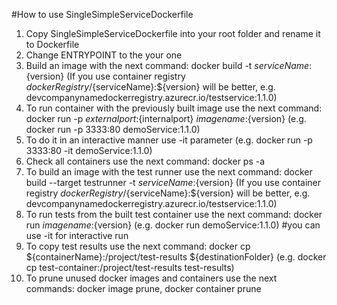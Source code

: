#How to use SingleSimpleServiceDockerfile

1) Copy SingleSimpleServiceDockerfile into your root folder and rename it to Dockerfile
2) Change ENTRYPOINT to the your one
3) Build an image with the next command: docker build -t ${serviceName}:${version} (If you use container registry ${dockerRegistry}/${serviceName}:${version} will be better, 
   e.g. devcompanynamedockerregistry.azurecr.io/testservice:1.1.0)
4) To run container with the previously built image use the next command: docker run -p ${externalport}:${internalport} ${imagename}:${version} (e.g. docker run -p 3333:80 demoService:1.1.0)
5) To do it in an interactive manner use -it parameter (e.g. docker run -p 3333:80 -it demoService:1.1.0)
6) Check all containers use the next command: docker ps -a
7) To build an image with the test runner use the next command: docker build --target testrunner -t ${serviceName}:${version} (If you use container registry ${dockerRegistry}/${serviceName}:${version} will be better, 
   e.g. devcompanynamedockerregistry.azurecr.io/testservice:1.1.0)
8) To run tests from the built test container use the next command: docker run ${imagename}:${version} (e.g. docker run demoService:1.1.0) #you can use -it for interactive run
9) To copy test results use the next command: docker cp ${containerName}:/project/test-results ${destinationFolder} (e.g. docker cp test-container:/project/test-results test-results)
10) To prune unused docker images and containers use the next commands: docker image prune, docker container prune 
